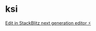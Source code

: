 # ksi

[Edit in StackBlitz next generation editor ⚡️](https://stackblitz.com/~/github.com/erarevolusiindsutri/ksi)